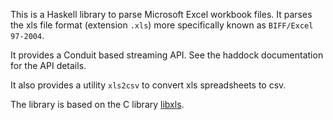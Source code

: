 This is a Haskell library to parse Microsoft Excel workbook files. It parses
the xls file format (extension `.xls`) more specifically known as
`BIFF/Excel 97-2004`.

It provides a Conduit based streaming API. See the haddock documentation
for the API details.

It also provides a utility `xls2csv` to convert xls spreadsheets to csv.

The library is based on the C library [libxls](http://libxls.sourceforge.net/).
